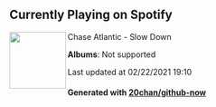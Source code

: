 ## Currently Playing on Spotify

[<img align="left" width="100" src="https://i.scdn.co/image/ab67616d0000b273da513d25e8b3cdd4f43f7512">](https://open.spotify.com/album/7agIpPnZXBhJQcWHAvdQFx)

Chase Atlantic - Slow Down

**Albums**: Not supported

Last updated at 02/22/2021 19:10

#### Generated with [20chan/github-now](https://github.com/20chan/github-now)


<!--
**20chan/20chan** is a ✨ _special_ ✨ repository because its `README.md` (this file) appears on your GitHub profile.

Here are some ideas to get you started:

- 🔭 I’m currently working on ...
- 🌱 I’m currently learning ...
- 👯 I’m looking to collaborate on ...
- 🤔 I’m looking for help with ...
- 💬 Ask me about ...
- 📫 How to reach me: ...
- 😄 Pronouns: ...
- ⚡ Fun fact: ...
-->
